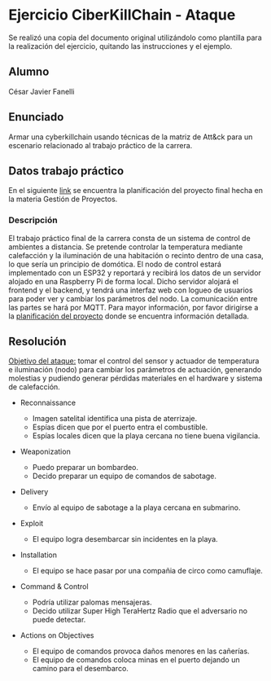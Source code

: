 # Ejercicio CiberKillChain - Ataque

Se realizó una copia del documento original utilizándolo como plantilla para la realización del ejercicio, quitando las instrucciones y el ejemplo.

## Alumno

César Javier Fanelli

## Enunciado

Armar una cyberkillchain usando técnicas de la matriz de Att&ck para un escenario relacionado al trabajo práctico de la carrera.
  
## Datos trabajo práctico

En el siguiente [link](https://github.com/javifanelli/GdP) se encuentra la planificación del proyecto final hecha en la materia Gestión de Proyectos.

### Descripción

El trabajo práctico final de la carrera consta de un sistema de control de ambientes a distancia. Se pretende controlar la temperatura mediante calefacción y la iluminación de una habitación o recinto dentro de una casa, lo que sería un principio de domótica. El nodo de control estará implementado con un ESP32 y reportará y recibirá los datos de un servidor alojado en una Raspberry Pi de forma local. Dicho servidor alojará el frontend y el backend, y tendrá una interfaz web con logueo de usuarios para poder ver y cambiar los parámetros del nodo. La comunicación entre las partes se hará por MQTT.
Para mayor información, por favor dirigirse a la [planificación del proyecto](https://github.com/javifanelli/GdP) donde se encuentra información detallada.

## Resolución

<u>Objetivo del ataque:</u> tomar el control del sensor y actuador de temperatura e iluminación (nodo) para cambiar los parámetros de actuación, generando molestias y pudiendo generar pérdidas materiales en el hardware y sistema de calefacción.
  
* Reconnaissance
  - Imagen satelital identifica una pista de aterrizaje.
  - Espías dicen que por el puerto entra el combustible.
  - Espías locales dicen que la playa cercana no tiene buena vigilancia.

* Weaponization
  - Puedo preparar un bombardeo.
  - Decido preparar un equipo de comandos de sabotage.
  
* Delivery
  - Envío al equipo de sabotage a la playa cercana en submarino.
  
* Exploit
  - El equipo logra desembarcar sin incidentes en la playa.
  
* Installation  
  - El equipo se hace pasar por una compañia de circo como camuflaje.

* Command & Control
  - Podría utilizar palomas mensajeras.
  - Decido utilizar Super High TeraHertz Radio que el adversario no puede detectar.
  
* Actions on Objectives
  - El equipo de comandos provoca daños menores en las cañerías.
  - El equipo de comandos coloca minas en el puerto dejando un camino para el desembarco.